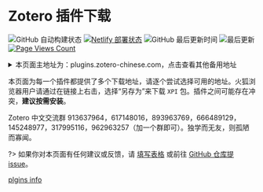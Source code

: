 # Zotero 插件下载

![GitHub 自动构建状态](https://img.shields.io/github/actions/workflow/status/northword/zotero-plugins/main.yml)
[![Netlify 部署状态](https://api.netlify.com/api/v1/badges/bae2ef92-2f0a-4076-ae7c-6619933cdf39/deploy-status)](https://app.netlify.com/sites/zotero-plugins/deploys)
![GitHub 最后更新时间](https://img.shields.io/github/last-commit/northword/zotero-plugins/gh-pages)
![最后更新](https://img.shields.io/badge/dynamic/json?url=https%3A%2F%2Fraw.githubusercontent.com%2Fnorthword%2Fzotero-plugins%2Fgh-pages%2Fdist%2Fshields.json&query=%24.lastUpdate&label=%E6%9C%80%E5%90%8E%E6%9B%B4%E6%96%B0)
[![Page Views Count](https://badges.toozhao.com/badges/01H9T10RA7708BEZZ78B6ZW9VV/green.svg)](https://badges.toozhao.com/stats/01H9T10RA7708BEZZ78B6ZW9VV "Get your own page views count badge on badges.toozhao.com")

<details>

<summary>本页面主地址为：plugins.zotero-chinese.com，点击查看其他备用地址</summary>

- **Zotero 中文社区主域名：<https://plugins.zotero-chinese.com>**
- Netlify: <https://zotero-plugins.netlify.app/>
- GitHub Pages: <https://zotero-chinese.github.io/zotero-plugins/>

</details>

本页面为每一个插件都提供了多个下载地址，请逐个尝试选择可用的地址。火狐浏览器用户请通过在链接上右击，选择“另存为”来下载 `XPI` 包。插件之间可能存在冲突，**建议按需安装**。

Zotero 中文交流群 913637964，617148016，893963769，666489129，145248977，317995116，962963257（加一个群即可）。独学而无友，则孤陋而寡闻。

?> 如果你对本页面有任何建议或反馈，请 [填写表格](https://www.kdocs.cn/wo/sl/v14cwJXX) 或前往 [GitHub 仓库提 issue](https://github.com/zotero-chinese/zotero-plugins)。

[plgins info](./dist/plugins.md ':include')

